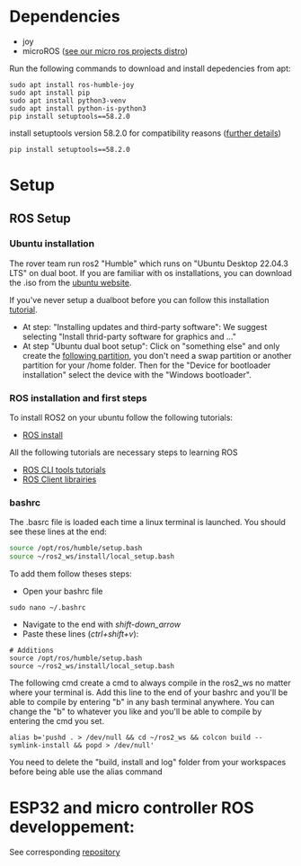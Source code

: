 # Dependencies
* joy
* microROS ([see our micro ros projects distro](https://github.com/robotique-udes/rover_micro/)) 

Run the following commands to download and install depedencies from apt:

```
sudo apt install ros-humble-joy
sudo apt install pip
sudo apt install python3-venv
sudo apt install python-is-python3
pip install setuptools==58.2.0
```

install setuptools version 58.2.0 for compatibility reasons ([further details](https://answers.ros.org/question/396439/setuptoolsdeprecationwarning-setuppy-install-is-deprecated-use-build-and-pip-and-other-standards-based-tools/))

```
pip install setuptools==58.2.0
```

# Setup
## ROS Setup
### Ubuntu installation 
The rover team run ros2 "Humble" which runs on "Ubuntu Desktop 22.04.3 LTS" on dual boot. If you are familiar with os installations, you can download the .iso from the [ubuntu website](https://ubuntu.com/download/desktop). 

If you've never setup a dualboot before you can follow this installation [tutorial](https://medium.com/linuxforeveryone/how-to-install-ubuntu-20-04-and-dual-boot-alongside-windows-10-323a85271a73).
- At step: "Installing updates and third-party software": 
We suggest selecting "Install thrid-party software for graphics and ..."
- At step "Ubuntu dual boot setup": Click on "something else" and only create the [following partition](https://miro.medium.com/v2/resize:fit:720/format:webp/1*NHz494_x-btfTl4tnm0Muw.png), you don't need a swap partition or another partition for your /home folder. Then for the "Device for bootloader installation" select the device with the "Windows bootloader".

### ROS installation and first steps
To install ROS2 on your ubuntu follow the following tutorials:
- [ROS install](https://docs.ros.org/en/humble/Installation/Ubuntu-Install-Debians.html)

All the following tutorials are necessary steps to learning ROS
- [ROS CLI tools tutorials](https://docs.ros.org/en/humble/Tutorials/Beginner-CLI-Tools.html)
- [ROS Client librairies](https://docs.ros.org/en/humble/Tutorials/Beginner-Client-Libraries.html)

### bashrc
The .basrc file is loaded each time a linux terminal is launched. You should see these lines at the end:
```bash
source /opt/ros/humble/setup.bash
source ~/ros2_ws/install/local_setup.bash
```
To add them follow theses steps:
- Open your bashrc file
```
sudo nano ~/.bashrc
```
- Navigate to the end with *shift-down_arrow*
- Paste these lines (*ctrl+shift+v*):
```
# Additions
source /opt/ros/humble/setup.bash
source ~/ros2_ws/install/local_setup.bash
```

The following cmd create a cmd to always compile in the ros2_ws no matter where your terminal is. Add this line to the end of your bashrc and you'll be able to compile by entering "b" in any bash terminal anywhere.
You can change the "b" to whatever you like and you'll be able to compile by entering the cmd you set.
```
alias b='pushd . > /dev/null && cd ~/ros2_ws && colcon build --symlink-install && popd > /dev/null'
```
You need to delete the "build, install and log" folder from your workspaces before being able use the alias command


# ESP32 and micro controller ROS developpement:
See corresponding [repository](https://github.com/robotique-udes/rover_micro)
